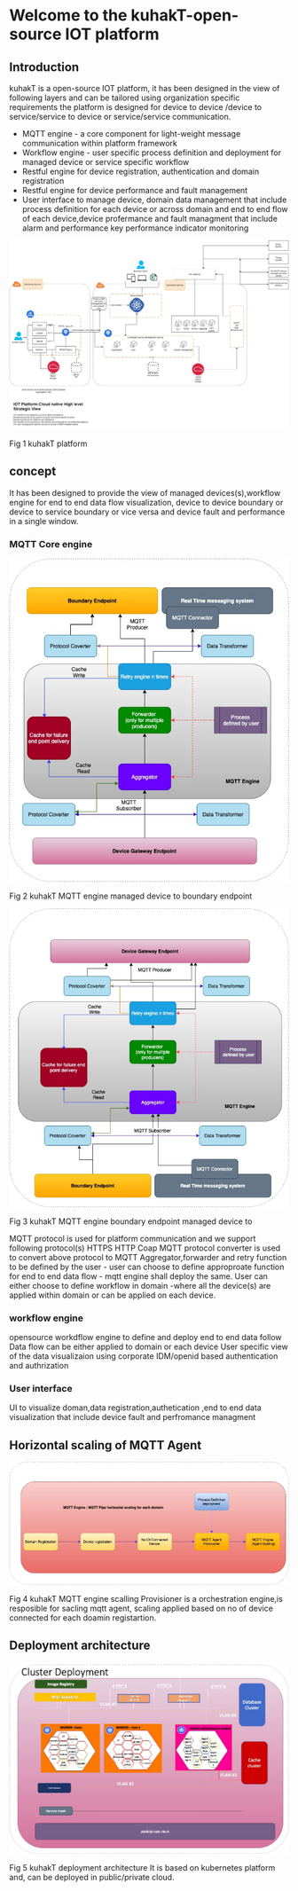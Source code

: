 # Welcome to the kuhakT-open-source IOT platform

## Introduction
kuhakT is a open-source IOT platform, it has been designed in the view of following layers and can be tailored using organization specific requirements
the platform is designed for device to device /device to service/service to device or service/service communication.
* MQTT engine - a core component for light-weight message communication within platform framework
* Workflow engine - user specific process definition and deployment for managed device or service specific workflow
* Restful engine for device registration, authentication and domain registration
* Restful engine for device performance and fault management
* User interface to manage device, domain data management that include process definition for each device or across domain and end to end flow of each device,device profermance and fault managment that include alarm and performance key performance indicator monitoring


![](images/IOT_platform_strategic_view.jpg)

Fig 1 kuhakT platform

## concept
It has been designed to provide the view of managed devices(s),workflow engine for end to end data flow visualization, device to device boundary or device to service boundary or vice versa and device fault and performance in a single window.

### MQTT Core engine
![](images/IOT_image_master-MQTT-engine.jpg)

Fig 2 kuhakT MQTT engine  managed device to boundary endpoint

![](images/IOT_Strategic_updated-MQTT-reverse.jpg)

 Fig 3 kuhakT MQTT engine boundary endpoint managed device to

MQTT protocol is used for platform communication and we support following protocol(s)
HTTPS
HTTP
Coap
MQTT
protocol converter is used to convert above protocol to MQTT
Aggregator,forwarder and retry function to be defined by the user - user can choose to define approproate function for end to end data flow - mqtt engine shall deploy the same.
User can either choose to define workflow in domain -where all the device(s) are applied within domain or can be applied on each device.


### workflow engine
opensource workdflow engine to define and deploy end to end data follow
Data flow can be either applied to domain or each device
User specific view of the data visualizaion using corporate IDM/openid based authentication and authrization

### User interface
UI to visualize doman,data registration,authetication ,end to end data visualization that include device fault and perfromance managment

## Horizontal scaling of MQTT Agent
![](images/IOT_Strategic_updated-MQTT-Scalling.jpg)

Fig 4 kuhakT MQTT engine scalling
Provisioner is a orchestration engine,is resposible for sacling mqtt agent, scaling applied based on no of device connected for each doamin registartion.

## Deployment architecture
![](images/IOT_Strategic_updated-deployment.jpg)

Fig 5 kuhakT deployment architecture
It is based on kubernetes platform and, can be deployed in public/private cloud.
